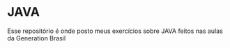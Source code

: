 # JAVA
Esse repositório é onde posto meus exercícios sobre JAVA feitos nas aulas da Generation Brasil
